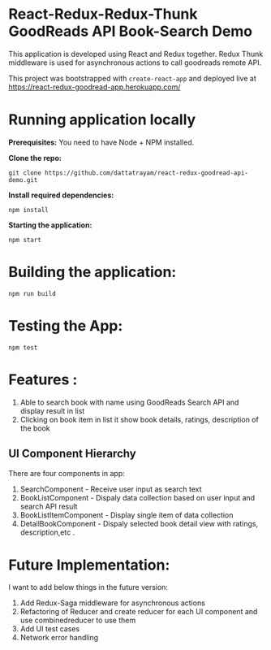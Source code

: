 # **React-Redux-Redux-Thunk GoodReads API Book-Search Demo**

This application is developed using React and Redux together. 
Redux Thunk middleware is used for asynchronous actions to call goodreads remote API.

This project was bootstrapped with `create-react-app` and deployed live at https://react-redux-goodread-app.herokuapp.com/

# Running application locally

**Prerequisites:** You need to have Node + NPM installed.

**Clone the repo:**

    git clone https://github.com/dattatrayam/react-redux-goodread-api-demo.git

**Install required dependencies:**

    npm install

**Starting the application:**

    npm start

# Building the application:

    npm run build

# Testing the App:
    npm test

# Features :
1. Able to search book with name using GoodReads Search API and display result in list
2. Clicking on book item in list it show book details, ratings, description of the book

## UI Component Hierarchy
There are four components in app:
1. SearchComponent -  Receive user input as search text
2. BookListComponent - Dispaly data collection based on user input and search API result
3. BookListItemComponent - Display single item of data collection
4. DetailBookComponent - Dispaly selected book detail view with ratings, description,etc
. 

# Future Implementation:
I want to add below things in the future version:
1. Add Redux-Saga middleware for asynchronous actions
2. Refactoring of Reducer and create reducer for each UI component and use combinedreducer to use them
3. Add UI test cases
4. Network error handling 
